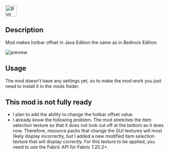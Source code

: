 <a href='https://ko-fi.com/X8X71FI3YO' target='_blank'><img height='36' style='border:0px;height:36px;' src='https://i.postimg.cc/SQ5ZLKg5/support-me-on-kofi-beige.png' border='0' alt='Buy Me a Coffee at ko-fi.com' /></a>

## Description
Mod makes hotbar offset in Java Edition the same as in Bedrock Edition

![preview](https://cdn.modrinth.com/data/X1OsYLs1/images/fcdc8b39c206e259ad4dfbdcd968cdbcdc05391b.jpeg)

## Usage
The mod doesn't have any settings yet, so to make the mod work you just need to install it in the mods folder.

## This mod is not fully ready
* I plan to add the ability to change the hotbar offset value.
* I already know the following problem. The mod stretches the item selection texture so that it does not look cut off at the bottom as it does now. Therefore, resource packs that change the GUI textures will most likely display incorrectly, but I added a new modified item selection texture that will display correctly. For this texture to be applied, you need to use the Fabric API for Fabric 1.20.2+.

